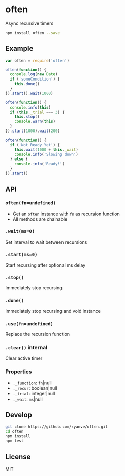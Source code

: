 # often
Async recursive timers

```sh
npm install often --save
```
## Example

```js
var often = require('often')

often(function() {
  console.log(new Date)
  if ('someCondition') {
    this.done()
  }
}).start().wait(1000)

often(function() {
  console.info(this)
  if (this._trial === 3) {
    this.stop()
    console.warn(this)
  }
}).start(1000).wait(200)

often(function() {
  if ('Not Ready Yet') {
    this.wait(1000 + this._wait)
    console.info('Slowing down')
  } else {
    console.info('Ready!')
  }
}).start()
```

## API

### `often(fn=undefined)`
- Get an `often` instance with `fn` as recursion function
- All methods are chainable

### `.wait(ms=0)`
Set interval to wait between recursions

### `.start(ms=0)`
Start recursing after optional ms delay

### `.stop()`
Immediately stop recursing

### `.done()`
Immediately stop recursing and void instance

### `.use(fn=undefined)`
Replace the recursion function

### `.clear()` **internal**
Clear active timer

### Properties
- `._function`: `fn`|null
- `._recur`: boolean|null
- `._trial`: integer|null
- `._wait`: `ms`|null

## Develop

```sh
git clone https://github.com/ryanve/often.git
cd often
npm install
npm test
```

## License
MIT
